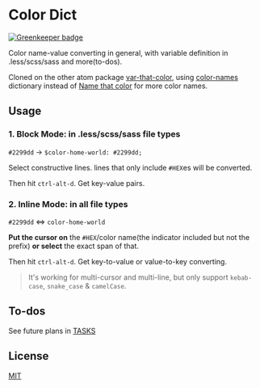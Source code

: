 # Color Dict

[![Greenkeeper badge](https://badges.greenkeeper.io/ibafly/atom--color-dict.svg)](https://greenkeeper.io/)

Color name-value converting in general, with variable definition in .less/scss/sass and more(to-dos).

Cloned on the other atom package [var-that-color](https://atom.io/packages/var-that-color), using [color-names](https://github.com/meodai/color-names) dictionary instead of [Name that color](http://chir.ag/projects/ntc) for more color names.

## Usage

### 1. Block Mode: in .less/scss/sass file types

`#2299dd` -> `$color-home-world: #2299dd;`

Select constructive lines. lines that only include `#HEX`es will be converted.

Then hit `ctrl-alt-d`. Get key-value pairs.

### 2. Inline Mode: in all file types

`#2299dd` <=> `color-home-world`

**Put the cursor on** the `#HEX`/color name(the indicator included but not the prefix) **or select** the exact span of that.

Then hit `ctrl-alt-d`. Get key-to-value or value-to-key converting.

> It's working for multi-cursor and multi-line, but only support `kebab-case`, `snake_case` & `camelCase`.

## To-dos

See future plans in [TASKS](https://github.com/ibafly/atom--color-dict/blob/master/TASKS.md)

## License
[MIT](https://opensource.org/licenses/mit-license.php)
